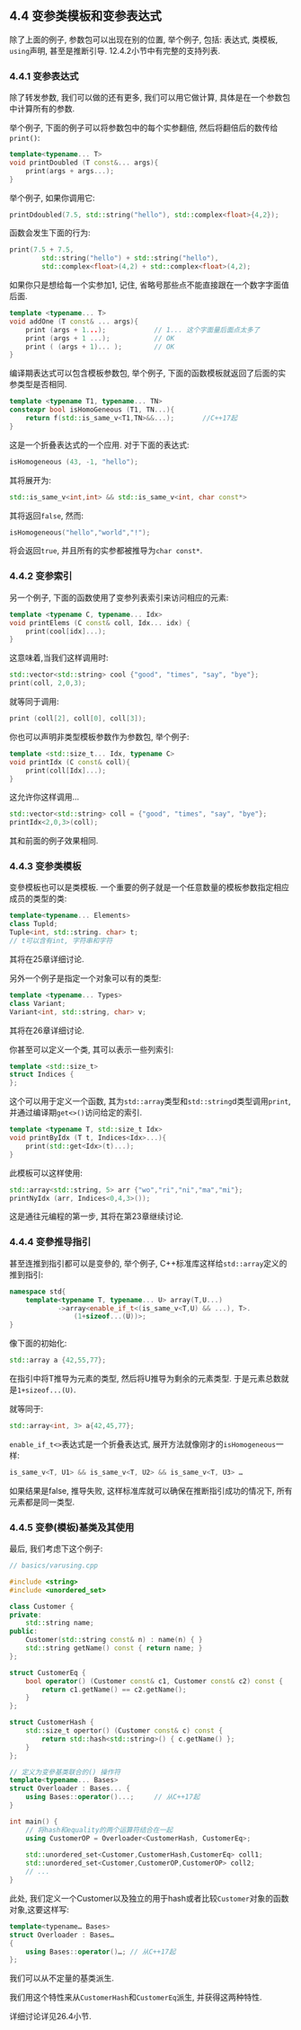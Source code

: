 ## 4.4 变参类模板和变参表达式

除了上面的例子,  参数包可以出现在别的位置, 举个例子, 包括: 表达式, 类模板, `using`声明, 甚至是推断引导. 12.4.2小节中有完整的支持列表.

### 4.4.1 变参表达式

除了转发参数, 我们可以做的还有更多, 我们可以用它做计算, 具体是在一个参数包中计算所有的参数.

举个例子, 下面的例子可以将参数包中的每个实参翻倍, 然后将翻倍后的数传给`print()`:

```cpp
template<typename... T>
void printDoubled (T const&... args){
    print(args + args...);
}
```

举个例子, 如果你调用它:

```cpp
printDdoubled(7.5, std::string("hello"), std::complex<float>{4,2});
```

函数会发生下面的行为:

```cpp
print(7.5 + 7.5,
		std::string("hello") + std::string("hello"),
		std::complex<float>(4,2) + std::complex<float>(4,2);
```

如果你只是想给每一个实参加1, 记住, 省略号那些点不能直接跟在一个数字字面值后面.

```cpp
template <typename... T>
void addOne (T const& ... args){
    print (args + 1...);			// 1... 这个字面量后面点太多了
    print (args + 1 ...);			// OK
    print ( (args + 1)... );		// OK
}
```

编译期表达式可以包含模板参数包, 举个例子, 下面的函数模板就返回了后面的实参类型是否相同.

```cpp
template <typename T1, typename... TN>
constexpr bool isHomoGeneous (T1, TN...){
    return f(std::is_same_v<T1,TN>&&...);		//C++17起
}
```

这是一个折叠表达式的一个应用. 对于下面的表达式:

```cpp
isHomogeneous (43, -1, "hello");
```

其将展开为:

```cpp
std::is_same_v<int,int> && std::is_same_v<int, char const*>
```

其将返回`false`, 然而:

```cpp
isHomogeneous("hello","world","!");
```

将会返回`true`, 并且所有的实参都被推导为`char const*`.



### 4.4.2 变参索引

另一个例子, 下面的函数使用了变参列表索引来访问相应的元素:

```cpp
template <typename C, typename... Idx>
void printElems (C const& coll, Idx... idx) {
    print(cool[idx]...);
}
```

这意味着,当我们这样调用时:

```cpp
std::vector<std::string> cool {"good", "times", "say", "bye"};
print(coll, 2,0,3);
```

就等同于调用:

```cpp
print (coll[2], coll[0], coll[3]);
```

你也可以声明非类型模板参数作为参数包, 举个例子:

```cpp
template <std::size_t... Idx, typename C>
void printIdx (C const& coll){
    print(coll[Idx]...);
}
```

这允许你这样调用...

```cpp
std::vector<std::string> coll = {"good", "times", "say", "bye"};
printIdx<2,0,3>(coll);
```

其和前面的例子效果相同.



### 4.4.3 变参类模板

变參模板也可以是类模板. 一个重要的例子就是一个任意数量的模板参数指定相应成员的类型的类:

```cpp
template<typename... Elements>
class Tupld;
Tuple<int, std::string. char> t;
// t可以含有int, 字符串和字符
```

其将在25章详细讨论.

另外一个例子是指定一个对象可以有的类型:

```cpp
template <typename... Types>
class Variant;
Variant<int, std::string, char> v;
```

其将在26章详细讨论.

你甚至可以定义一个类,  其可以表示一些列索引:

```cpp
template <std::size_t>
struct Indices {
};
```

这个可以用于定义一个函数, 其为`std::array`类型和`std::string`d类型调用`print`, 并通过编译期`get<>()`访问给定的索引.

```cpp
template <typename T, std::size_t Idx>
void printByIdx (T t, Indices<Idx>...){
    print(std::get<Idx>(t)...);
}
```

此模板可以这样使用:

```cpp
std::array<std::string, 5> arr {"wo","ri","ni","ma","mi"};
printNyIdx (arr, Indices<0,4,3>());
```

这是通往元编程的第一步, 其将在第23章继续讨论.

### 4.4.4 变參推导指引

甚至连推到指引都可以是变參的, 举个例子, C++标准库这样给`std::array`定义的推到指引:

```cpp
namespace std{
    template<typename T, typename... U> array(T,U...)
    		->array<enable_if_t<(is_same_v<T,U) && ...), T>.
    			(1+sizeof...(U))>;
}
```

像下面的初始化:

```cpp
std::array a {42,55,77};
```

在指引中将T推导为元素的类型, 然后将U推导为剩余的元素类型. 于是元素总数就是`1+sizeof...(U)`.

就等同于:

```cpp
std::array<int, 3> a{42,45,77};
```

`enable_if_t<>`表达式是一个折叠表达式, 展开方法就像刚才的`isHomogeneous`一样:

```cpp
is_same_v<T, U1> && is_same_v<T, U2> && is_same_v<T, U3> …
```

如果结果是false, 推导失败, 这样标准库就可以确保在推断指引成功的情况下, 所有元素都是同一类型.

### 4.4.5 变參(模板)基类及其使用

最后, 我们考虑下这个例子:

```cpp
// basics/varusing.cpp

#include <string>
#include <unordered_set>

class Customer {
private:
    std::string name;
public:
    Customer(std::string const& n) : name(n) { }
	std::string getName() const { return name; }
};

struct CustomerEq {
	bool operator() (Customer const& c1, Customer const& c2) const {
		return c1.getName() == c2.getName();
	}
};

struct CustomerHash {
    std::size_t opertor() (Customer const& c) const {
        return std::hash<std::string>() { c.getName() };
    }
};

// 定义为变參基类联合的() 操作符
template<typename... Bases>
struct Overloader : Bases... {
    using Bases::operator()...;		// 从C++17起
}

int main() {
    // 将hash和equality的两个运算符结合在一起
    using CustomerOP = Overloader<CustomerHash, CustomerEq>;
    
    std::unordered_set<Customer,CustomerHash,CustomerEq> coll1;
	std::unordered_set<Customer,CustomerOP,CustomerOP> coll2;
    // ...
}
```

此处, 我们定义一个Customer以及独立的用于hash或者比较`Customer`对象的函数对象,这要这样写:

```cpp
template<typename… Bases>
struct Overloader : Bases…
{
	using Bases::operator()…; // 从C++17起
};
```

我们可以从不定量的基类派生. 

我们用这个特性来从`CustomerHash`和`CustomerEq`派生, 并获得这两种特性. 

详细讨论详见26.4小节.